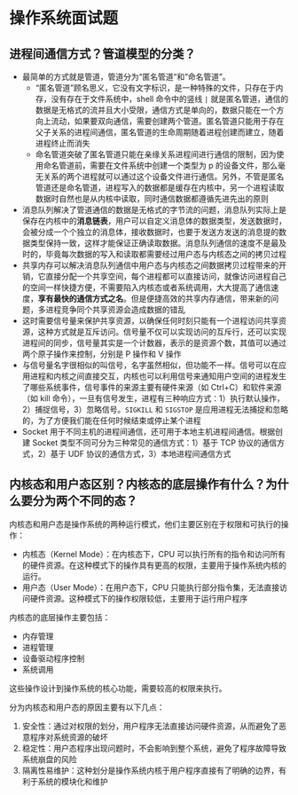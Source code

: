 # 操作系统面试题

## 进程间通信方式？管道模型的分类？

- 最简单的方式就是管道，管道分为“匿名管道“和”命名管道”。
	- “匿名管道”顾名思义，它没有文字标识，是一种特殊的文件，只存在于内存，没有存在于文件系统中，shell 命令中的竖线 `|` 就是匿名管道，通信的数据是无格式的流并且大小受限，通信方式是单向的，数据只能在一个方向上流动，如果要双向通信，需要创建两个管道。匿名管道只能用于存在父子关系的进程间通信，匿名管道的生命周期随着进程创建而建立，随着进程终止而消失
	- 命名管道突破了匿名管道只能在亲缘关系进程间进行通信的限制，因为使用命名管道前，需要在文件系统中创建一个类型为 p 的设备文件，那么毫无关系的两个进程就可以通过这个设备文件进行通信。另外，不管是匿名管道还是命名管道，进程写入的数据都是缓存在内核中，另一个进程读取数据时自然也是从内核中读取，同时通信数据都遵循先进先出的原则
- 消息队列解决了管道通信的数据是无格式的字节流的问题，消息队列实际上是保存在内核中的**消息链表**，用户可以自定义消息体的数据类型，发送数据时，会被分成一个个独立的消息体，接收数据时，也要于发送方发送的消息提的数据类型保持一致，这样才能保证正确读取数据。消息队列通信的速度不是最及时的，毕竟每次数据的写入和读取都需要经过用户态与内核态之间的拷贝过程
- 共享内存可以解决消息队列通信中用户态与内核态之间数据拷贝过程带来的开销，它直接分配一个共享空间，每个进程都可以直接访问，就像访问进程自己的空间一样快捷方便，不需要陷入内核态或者系统调用，大大提高了通信速度，**享有最快的通信方式之名**。但是便捷高效的共享内存通信，带来新的问题，多进程竞争同个共享资源会造成数据的错乱
- 这时需要信号量来保护共享资源，以确保任何时刻只能有一个进程访问共享资源，这种方式就是互斥访问。信号量不仅可以实现访问的互斥行，还可以实现进程间的同步，信号量其实是一个计数器，表示的是资源个数，其值可以通过两个原子操作来控制，分别是 P 操作和 V 操作
- 与信号量名字很相似的叫信号，名字虽然相似，但功能不一样。信号可以在应用进程和内核之间直接交互，内核也可以利用信号来通知用户空间的进程发生了哪些系统事件，信号事件的来源主要有硬件来源（如 Ctrl+C）和软件来源（如 kill 命令），一旦有信号发生，进程有三种响应方式：1）执行默认操作，2）捕捉信号，3）忽略信号。`SIGKILL` 和 `SIGSTOP` 是应用进程无法捕捉和忽略的，为了方便我们能在任何时候结束或停止某个进程
- Socket 用于不同主机的进程间通信，还可用于本地主机进程间通信。根据创建 Socket 类型不同可分为三种常见的通信方式：1）基于 TCP 协议的通信方式，2）基于 UDF 协议的通信方式，3）本地进程间通信方式

## 内核态和用户态区别？内核态的底层操作有什么？为什么要分为两个不同的态？

内核态和用户态是操作系统的两种运行模式，他们主要区别在于权限和可执行的操作：

- 内核态（Kernel Mode）：在内核态下，CPU 可以执行所有的指令和访问所有的硬件资源。在这种模式下的操作具有更高的权限，主要用于操作系统内核的运行。
- 用户态（User Mode）：在用户态下，CPU 只能执行部分指令集，无法直接访问硬件资源。这种模式下的操作权限较低，主要用于运行用户程序

内核态的底层操作主要包括：

- 内存管理
- 进程管理
- 设备驱动程序控制
- 系统调用

这些操作设计到操作系统的核心功能，需要较高的权限来执行。

分为内核态和用户态的原因主要有以下几点：

1. 安全性：通过对权限的划分，用户程序无法直接访问硬件资源，从而避免了恶意程序对系统资源的破坏
2. 稳定性：用户态程序出现问题时，不会影响到整个系统，避免了程序故障导致系统崩盘的风险
3. 隔离性易维护：这种划分是操作系统内核于用户程序直接有了明确的边界，有利于系统的模块化和维护

